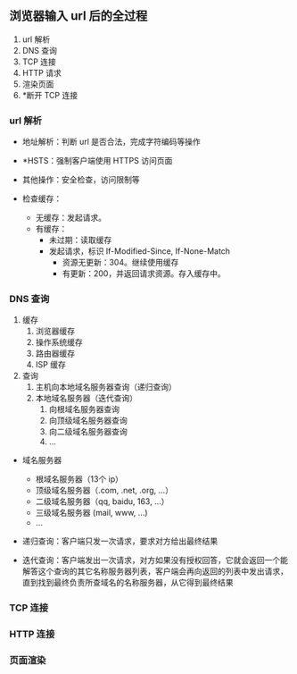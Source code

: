 
## 浏览器输入 url 后的全过程


1. url 解析
0. DNS 查询
0. TCP 连接
0. HTTP 请求
0. 渲染页面
0. *断开 TCP 连接 

### url 解析

- 地址解析：判断 url 是否合法，完成字符编码等操作
- *HSTS：强制客户端使用 HTTPS 访问页面
- 其他操作：安全检查，访问限制等

- 检查缓存：
    - 无缓存：发起请求。
    - 有缓存：
        - 未过期：读取缓存
        - 发起请求，标识 If-Modified-Since, If-None-Match 
            - 资源无更新：304。继续使用缓存
            - 有更新：200，并返回请求资源。存入缓存中。

### DNS 查询

1. 缓存
    1. 浏览器缓存
    2. 操作系统缓存
    3. 路由器缓存
    4. ISP 缓存
2. 查询
    1. 主机向本地域名服务器查询（递归查询）
    2. 本地域名服务器（迭代查询）
        1. 向根域名服务器查询
        2. 向顶级域名服务器查询
        3. 向二级域名服务器查询
        4. ...


- 域名服务器
    - 根域名服务器（13个 ip）
    - 顶级域名服务器（.com, .net, .org, ...）
    - 二级域名服务器（qq, baidu, 163, ...）
    - 三级域名服务器 (mail, www, ...)
    - ...

- 递归查询：客户端只发一次请求，要求对方给出最终结果
- 迭代查询：客户端发出一次请求，对方如果没有授权回答，它就会返回一个能解答这个查询的其它名称服务器列表，客户端会再向返回的列表中发出请求，直到找到最终负责所查域名的名称服务器，从它得到最终结果

### TCP 连接

### HTTP 连接

### 页面渲染